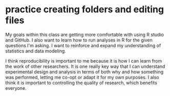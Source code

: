 # practice creating folders and editing files

My goals within this class are getting more comfortable with
using R studio and GitHub. I also want to learn how to run 
analyses in R for the given questions I'm asking. I want to 
reinforce and expand my understanding of statistics and data modeling.

I think reproducibility is important to me because it is how I can
learn from the work of other researchers. It is one really key way
that I can understand experimental design and analysis in terms
of both why and how something was performed, letting me co-opt or
adapt it for my own purposes. I also think it is important to 
controlling the quality of research, which benefits everyone.